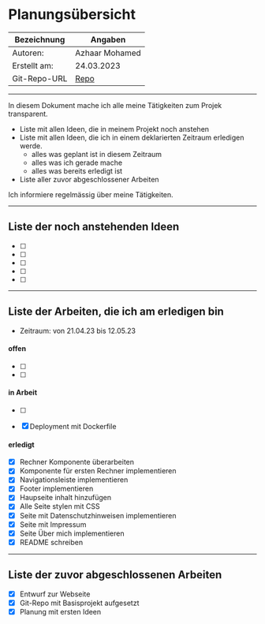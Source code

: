 # <Projekt> Planungsübersicht

| Bezeichnung    | Angaben        |
| -------------- | ---------------|
| Autoren:       | Azhaar Mohamed |
| Erstellt am:   | 24.03.2023     |
| Git-Repo-URL   | [Repo](https://github.com/azhaarmohamed20/versicherungsrechner) |

---

In diesem Dokument mache ich alle meine Tätigkeiten zum Projek transparent.

* Liste mit allen Ideen, die in meinem Projekt noch anstehen
* Liste mit allen Ideen, die ich in einem deklarierten Zeitraum erledigen werde.
   * alles was geplant ist in diesem Zeitraum
   * alles was ich gerade mache
   * alles was bereits erledigt ist
* Liste aller zuvor abgeschlossener Arbeiten
   
Ich informiere regelmässig über meine Tätigkeiten.

   
---

## Liste der noch anstehenden Ideen

* [ ] 
* [ ] 
* [ ] 
* [ ] 
* [ ]

---

## Liste der Arbeiten, die ich am erledigen bin

* Zeitraum: von 21.04.23 bis 12.05.23

#### offen

* [ ] 
* [ ] 

#### in Arbeit

* [ ] 
* [x] Deployment mit Dockerfile


#### erledigt

* [x] Rechner Komponente überarbeiten
* [x] Komponente für ersten Rechner implementieren
* [x] Navigationsleiste implementieren
* [x] Footer implementieren
* [x] Haupseite inhalt hinzufügen
* [x] Alle Seite stylen mit CSS
* [x] Seite mit Datenschutzhinweisen implementieren
* [x] Seite mit Impressum
* [x] Seite Über mich implementieren
* [x] README schreiben

---

## Liste der zuvor abgeschlossenen Arbeiten

* [x] Entwurf zur Webseite
* [x] Git-Repo mit Basisprojekt aufgesetzt
* [x] Planung mit ersten Ideen

